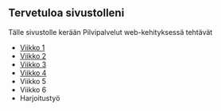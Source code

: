## Tervetuloa sivustolleni

Tälle sivustolle kerään Pilvipalvelut web-kehityksessä tehtävät

- [Viikko 1](viikko1.html)
- [Viikko 2](viikko2.md)
- [Viikko 3](./viikko3/index.html)
- [Viikko 4](./Viikko4/index.html)
- Viikko 5
- Viikko 6
- Harjoitustyö

  
